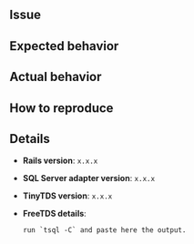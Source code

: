 ## Issue
<!-- Give a brief summary of the issue. -->

## Expected behavior
<!-- Tell us what should happen -->

## Actual behavior
<!-- Tell us what happens instead -->

## How to reproduce
<!-- See https://github.com/rails-sqlserver/activerecord-sqlserver-adapter/wiki/How-to-report-a-bug -->

## Details

- **Rails version**: `x.x.x`
- **SQL Server adapter version**: `x.x.x`
- **TinyTDS version**: `x.x.x`
- **FreeTDS details**:

  ```
  run `tsql -C` and paste here the output.
  ```

